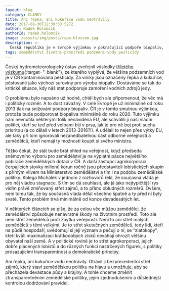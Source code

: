 ```yaml
---
layout: blog
category: CLANKY
title: Ani řepka, ani kukuřice vodu neotrávily
date: 2017-08-30T12:39:53.527Z
author: Radek Holomčík
authorId: radek.holomcik
image: /assets/img/posts/rape-blossom.jpg
description: >-
  Česká republika je v Evropě výjimkou v pokračující podpoře biopaliv, které prokazatelně snižují kvalitu zemědělství. Střet zájmů ústí v brutální devastaci půdy.
tags: zemědělství životní-prostředí podzemní-vody pesticidy
---
```


Český hydrometeorologický ústav zveřejnil výsledky [tříletého výzkumu](http://www.nase-voda.cz/chmu-vetsina-podzemni-vody-cr-je-znecistena-pesticidy/){:target="_blank"}, ze kterého vyplývá, že většina podzemních vod je v ČR kontaminována pesticidy. Za viníky jsou označeny řepka a kukuřice, pěstované jako výchozí suroviny pro výrobu biopaliv. Dostáváme se tak do kritické situace, kdy náš stát podporuje zamoření vodních zdrojů jedy.

O problému bylo napsáno už hodně, chtěl bych ale připomenout, že věc má i politický rozměr. A to dost závažný. V celé Evropě je už minimálně od roku 2013 tlak na snižování podpory biopaliv. ČR je v tomto smutnou výjimkou, protože bude podporovat biopaliva minimálně do roku 2020. Tuto výjimku nám nevnutila některými tolik nenáviděná EU, ale schválili ji naši vládní politici, kteří se teď před volbami bijí v prsa, jak je pro ně boj proti suchu prioritou (a co dělali v letech 2013-2016?!). A udělali to nejen přes výtky EU, ale taky při tom ignorovali nezanedbatelnou část odborné veřejnosti a zemědělců, kteří nemají ty možnosti koupit si svého ministra.

Těžko čekat, že stát bude brát ohled na veřejnost, když předseda sněmovního výboru pro zemědělství je na výplatní pásce největšího pobírače zemědělských dotací v ČR. A další zástupci agrokorporací čerpajících stovky milionů korun ročně jsou představiteli lobistických skupin s přímým vlivem na Ministerstvo zemědělství a tím i na podobu zemědělské politiky. Kolega Michálek v jednom z rozhovorů řekl, že současná vláda je pro něj vládou stagnace. S tím se dá souhlasit, ale já jako nejtypičtější rys vidím právě zmiňovaný střet zájmů, a to přímo obludných rozměrů. Ovšem, není tomu tak, že by současná vláda dělal všechno špatně a ty před ní byly svaté. Tento problém trvá minimálně od konce devadesátých let.

V některých článcích se píše, že za celou věc můžou zemědělci, že zemědělství způsobuje nenávratné škody na životním prostředí. Toto ale není střet zemědělců proti zbytku veřejnosti. Není to ani střet malých zemědělců s těmi velkými. Je to střet skutečných zemědělců, tedy lidí, kteří na půdě hospodaří, uvědomují si její význam a pečují o ni, se “zlatokopy”, kteří kvůli maximalizaci krátkodobých zisků neváhají ohrozit většinu obyvatel naší země. A v politické rovině je to střet agrokorporací, jejich dobře placených lobistů a do různých funkcí nastrčených figurek, s politiky prosazujícími transparentnost a demokratické principy.

Ani řepka, ani kukuřice vodu neotrávily. Otrávil ji bezprecedentní střet zájmů, který staví zemědělskou politiku na hlavu a umožňuje, aby se přecházela devastace půdy a krajiny. A tohle chceme změnit ztransparentněním zemědělské politiky, jejím zjednodušením a důslednější kontrolou dodržování pravidel.
